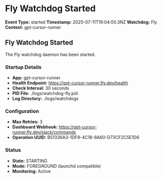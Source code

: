 # Fly Watchdog Started

**Event Type:** started
**Timestamp:** 2025-07-11T19:04:00.3NZ
**Watchdog:** Fly
**Context:** gpt-cursor-runner


## Fly Watchdog Started

The Fly watchdog daemon has been started.

### Startup Details
- **App:** gpt-cursor-runner
- **Health Endpoint:** https://gpt-cursor-runner.fly.dev/health
- **Check Interval:** 30 seconds
- **PID File:** ./logs/watchdog-fly.pid
- **Log Directory:** ./logs/watchdogs

### Configuration
- **Max Retries:** 3
- **Dashboard Webhook:** https://gpt-cursor-runner.fly.dev/slack/commands
- **Operation UUID:** B51336A3-1DF9-4C18-8A60-D73CF2C5E1D6

### Status
- **State:** STARTING
- **Mode:** FOREGROUND (launchd compatible)
- **Monitoring:** Active


